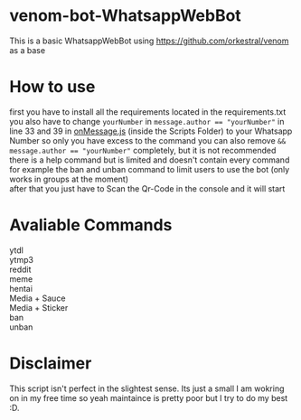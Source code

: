 # venom-bot-WhatsappWebBot

This is a basic WhatsappWebBot using https://github.com/orkestral/venom as a base

# How to use
first you have to install all the requirements located in the requirements.txt <br>
you also have to change `yourNumber` in `message.author == "yourNumber"` in line 33 and 39 in [onMessage.js](Scripts/onMessage.js) (inside the Scripts Folder) to your Whatsapp Number so only you have excess to the command you can also remove  `&& message.author == "yourNumber"` completely, but it is not recommended <br>
there is a help command but is limited and doesn't contain every command for example the ban and unban command to limit users to use the bot (only works in groups at the moment) <br>
after that you just have to Scan the Qr-Code in the console and it will start 

# Avaliable Commands
ytdl <br>
ytmp3 <br>
reddit <br>
meme <br>
hentai <br>
Media + Sauce <br>
Media + Sticker <br>
ban <br>
unban <br>

# Disclaimer
This script isn't perfect in the slightest sense. Its just a small I am wokring on in my free time so yeah maintaince is pretty poor but I try to do my best :D.
